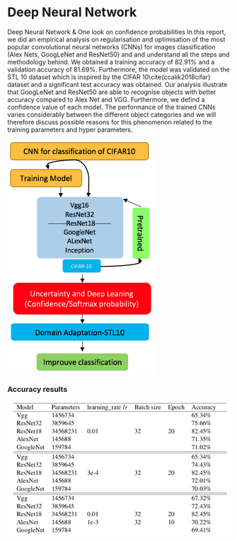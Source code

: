 # Deep Neural Network 
Deep Neural Network & One look on confidence probabilities 
In this report, we did an empirical analysis on regularisation and optimisation of the most popular convolutional neural networks (CNNs) for images classification (Alex Nets, GoogLeNet and ResNet50) and and understand all the steps and methodology behind. We obtained a training accuracy of 82.91\% and a validation accuracy of 81.69\%. Furthermore, the model was validated on the STL 10 dataset which is inspired by the CIFAR 10\cite{ccalik2018cifar} dataset and a significant test accuracy was obtained. Our analysis illustrate that GoogLeNet and ResNet50 are able to recognise objects with better accuracy compared to Alex Net and VGG. Furthermore, we defind a confidence value of each model. The performance of the trained CNNs varies considerably between the different object categories and we will therefore discuss possible reasons for this phenomenon related to the training parameters and hyper parameters.




![Alt text](workflow.png?raw=true "Title")


### Accuracy results
![Alt text](accuracy.png?raw=true "Title")
